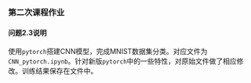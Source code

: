 ### 第二次课程作业
#### 问题2.3说明
使用`pytorch`搭建CNN模型，完成MNIST数据集分类。对应文件为`CNN_pytorch.ipynb`。针对新版`pytorch`中的一些特性，对原始文件做了相应修改。训练结果保存在文件中。